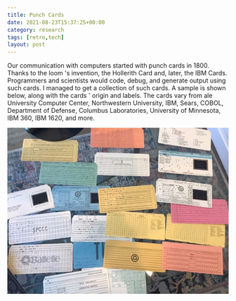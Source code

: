 ```yaml
---
title: Punch Cards
date: 2021-08-23T15:37:25+00:00
category: research
tags: [retro,tech]
layout: post
---
```

 

Our communication with computers started with punch cards in 1800. Thanks to the loom 's invention, the Hollerith Card and, later, the IBM Cards. Programmers and scientists would code, debug, and generate output using such cards. I managed to get a collection of such cards. A sample is shown below, along with the cards ' origin and labels. The cards vary from ale University Computer Center, Northwestern University, IBM, Sears, COBOL, Department of Defense, Columbus Laboratories, University of Minnesota, IBM 360, IBM 1620, and more.

![punch cards](/assets/images/1630624038217.jpeg)
